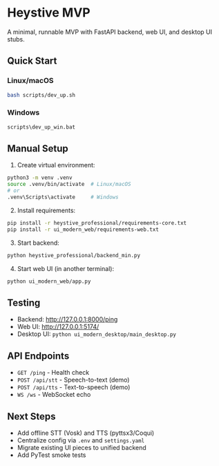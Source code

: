 # Heystive MVP

A minimal, runnable MVP with FastAPI backend, web UI, and desktop UI stubs.

## Quick Start

### Linux/macOS
```bash
bash scripts/dev_up.sh
```

### Windows
```cmd
scripts\dev_up_win.bat
```

## Manual Setup

1. Create virtual environment:
```bash
python3 -m venv .venv
source .venv/bin/activate  # Linux/macOS
# or
.venv\Scripts\activate     # Windows
```

2. Install requirements:
```bash
pip install -r heystive_professional/requirements-core.txt
pip install -r ui_modern_web/requirements-web.txt
```

3. Start backend:
```bash
python heystive_professional/backend_min.py
```

4. Start web UI (in another terminal):
```bash
python ui_modern_web/app.py
```

## Testing

- Backend: http://127.0.0.1:8000/ping
- Web UI: http://127.0.0.1:5174/
- Desktop UI: `python ui_modern_desktop/main_desktop.py`

## API Endpoints

- `GET /ping` - Health check
- `POST /api/stt` - Speech-to-text (demo)
- `POST /api/tts` - Text-to-speech (demo)
- `WS /ws` - WebSocket echo

## Next Steps

- Add offline STT (Vosk) and TTS (pyttsx3/Coqui)
- Centralize config via `.env` and `settings.yaml`
- Migrate existing UI pieces to unified backend
- Add PyTest smoke tests